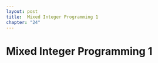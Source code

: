 ```yaml
---
layout: post
title:  Mixed Integer Programming 1
chapter: "24"
---
```


#  Mixed Integer Programming 1